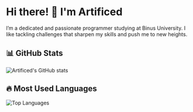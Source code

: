 # Hi there! 👋 I'm Artificed

I’m a dedicated and passionate programmer studying at Binus University. I like tackling challenges that sharpen my skills and push me to new heights.

## 📊 GitHub Stats

![Artificed's GitHub stats](https://github-readme-stats.vercel.app/api?username=Artificed&show_icons=true&theme=dark)

## 🔥 Most Used Languages

![Top Languages](https://github-readme-stats.vercel.app/api/top-langs/?username=Artificed&layout=compact&theme=dark)
